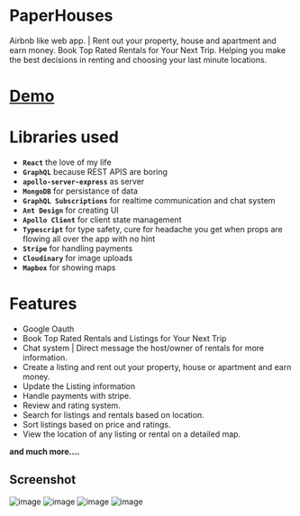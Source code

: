 # PaperHouses
Airbnb like web app. | Rent out your property, house and apartment and earn money.
Book Top Rated Rentals for Your Next Trip. Helping you make the best decisions in renting and choosing your last minute locations.
                   
# [Demo](https://paperhouses.netlify.app/)

# Libraries used


- **`React`** the love of my life
- **`GraphQL`** because REST APIS are boring
- **`apollo-server-express`** as server
- **`MongoDB`** for persistance of data
- **`GraphQL Subscriptions`** for realtime communication and chat system
- **`Ant Design`** for creating UI
- **`Apollo Client`** for client state management
- **`Typescript`** for type safety, cure for headache you get when props are flowing all over the app with no hint 
- **`Stripe`** for handling payments
- **`Cloudinary`** for image uploads
- **`Mapbox`** for showing maps


# Features

* Google Oauth
* Book Top Rated Rentals and Listings for Your Next Trip
* Chat system | Direct message the host/owner of rentals for more information.
* Create a listing and rent out your property, house or apartment and earn money.
* Update the Listing information
* Handle payments with stripe.
* Review and rating system.
* Search for listings and rentals based on location.
* Sort listings based on price and ratings.
* View the location of any listing or rental on a detailed map.

**and much more....**


## Screenshot
<img alt="image" src="https://i.imgur.com/fu5IX2v.png">

<img  alt="image" src="https://i.imgur.com/kN5Lsp4.png">

<img  alt="image" src="https://i.imgur.com/dAwI1lM.png">
<img  alt="image" src="https://i.imgur.com/sdlrmEH.png">